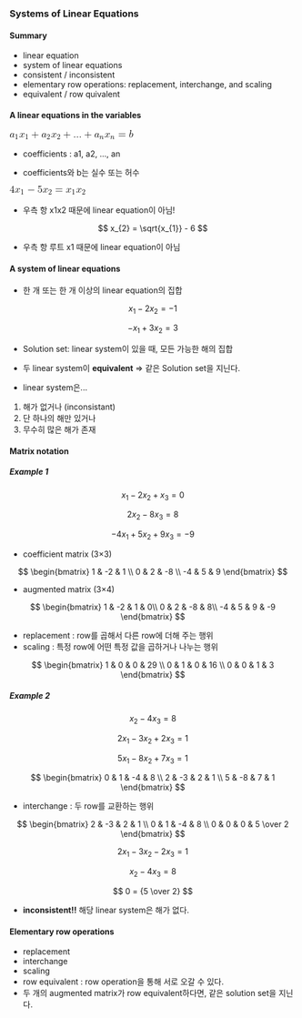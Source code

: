 ### Systems of Linear Equations

#### Summary

* linear equation
* system of linear equations
* consistent / inconsistent
* elementary row  operations: replacement, interchange, and scaling
* equivalent / row quivalent



#### A linear equations in the variables

![images_1](./_images/2021-01-01-01.gif)

* coefficients : a1, a2, ..., an

* coefficients와 b는 실수 또는 허수

![images_2](./_images/2021-01-01-02.gif)

* 우측 항 x1x2 때문에 linear equation이 아님!


$$
x_{2} = \sqrt{x_{1}} - 6
$$

* 우측 항 루트 x1 때문에 linear equation이 아님



#### A system of linear equations

* 한 개 또는 한 개 이상의 linear equation의 집합

$$
x_{1} - 2x_{2} = -1
$$

$$
-x_{1} + 3x_{2} = 3
$$

* Solution set: linear system이 있을 때, 모든 가능한 해의 집합

* 두 linear system이 **equivalent** => 같은 Solution set을 지닌다.



* linear system은...

1. 해가 없거나 (inconsistant)
2. 단 하나의 해만 있거나
3. 무수히 많은 해가 존재



#### Matrix notation

##### Example 1

$$
x_{1} - 2x_{2} + x_{3} = 0
$$

$$
2x_{2} - 8x_{3} = 8
$$

$$
-4x_{1} + 5x_{2} + 9x_{3} = -9
$$



* coefficient matrix (3×3)

$$
\begin{bmatrix}
1 & -2 & 1 \\
0 & 2 & -8 \\
-4 & 5 & 9
\end{bmatrix}
$$



* augmented matrix (3×4)

$$
\begin{bmatrix}
1 & -2 & 1 & 0\\
0 & 2 & -8 & 8\\
-4 & 5 & 9 & -9
\end{bmatrix}
$$



* replacement : row를 곱해서 다른 row에 더해 주는 행위
* scaling : 특정 row에 어떤 특정 값을 곱하거나 나누는 행위


$$
\begin{bmatrix}
1 & 0 & 0 & 29 \\
0 & 1 & 0 & 16 \\
0 & 0 & 1 & 3
\end{bmatrix}
$$



##### Example 2

$$
x_{2} - 4x_{3} = 8
$$

$$
2x_{1} - 3x_{2} + 2x_{3} = 1
$$

$$
5x_{1} - 8x_{2} + 7x_{3} =1
$$

$$
\begin{bmatrix}
0 & 1 & -4 & 8 \\
2 & -3 & 2 & 1 \\
5 & -8 & 7 & 1
\end{bmatrix}
$$



* interchange : 두 row를 교환하는 행위

$$
\begin{bmatrix}
2 & -3 & 2 & 1 \\
0 & 1 & -4 & 8 \\
0 & 0 & 0 & 5 \over 2
\end{bmatrix}
$$


$$
2x_{1} - 3x_{2} - 2x_{3} = 1
$$

$$
x_{2} - 4x_{3} = 8
$$

$$
0 = {5 \over 2}
$$

* **inconsistent!!** 해당 linear system은 해가 없다.



#### Elementary row operations

* replacement
* interchange
* scaling
* row equivalent : row operation을 통해 서로 오갈 수 있다.
* 두 개의 augmented matrix가 row equivalent하다면, 같은 solution set을 지닌다.